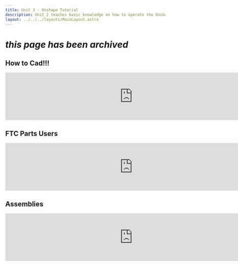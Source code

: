 ```yaml
---
title: Unit 3 - Onshape Tutorial
description: Unit 2 teaches basic knowledge on how to operate the Onshape Software
layout: ../../../layouts/MainLayout.astro
---
```

# *this page has been archived*

## How to Cad!!!

<iframe src="https://docs.google.com/presentation/d/1zsX3MBvVBnlJCBb46qMWJGVUHbGdvXCdxKyE4t10-oM/embed" frameborder="0" width="800"></iframe>



## FTC Parts Users

<iframe src="https://docs.google.com/presentation/d/1gyQWcsH5sP814XdgrFrrBz6uMNwaS5Z9DKXw3PgsoYE/embed" frameborder="0" width="800"></iframe>


## Assemblies

<iframe src="https://docs.google.com/presentation/d/1jHzeSSxXSYbr_GD5z8RQNBvmN3S7LEQ7dlsYUizA7rA/embed" frameborder="0" width="800"></iframe>


